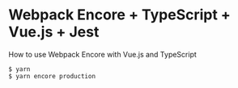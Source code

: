 Webpack Encore + TypeScript + Vue.js + Jest
===

How to use Webpack Encore with Vue.js and TypeScript

```
$ yarn
$ yarn encore production
```
